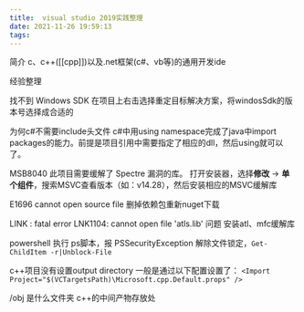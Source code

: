 ```yaml
---
title:  visual studio 2019实践整理
date: 2021-11-26 19:59:13
tags:
---
```

简介
c、c++([[cpp]])以及.net框架(c#、vb等)的通用开发ide

经验整理

找不到 Windows SDK 
在项目上右击选择重定目标解决方案，将windosSdk的版本号选择成合适的

为何c#不需要include头文件
c#中用using namespace完成了java中import packages的能力。前提是项目引用中需要指定了相应的dll，然后using就可以了。

MSB8040	此项目需要缓解了 Spectre 漏洞的库。
打开安装器，选择**修改** ->  **单个组件**，搜索MSVC查看版本（如：v14.28），然后安装相应的MSVC缓解库

E1696	cannot open source file
删掉依赖包重新nuget下载

LINK : fatal error LNK1104: cannot open file 'atls.lib' 问题
安装atl、mfc缓解库

powershell 执行 ps脚本，报 PSSecurityException
解除文件锁定，``Get-ChildItem -r|Unblock-File``

c++项目没有设置output directory
一般是通过以下配置设置了：
``<Import Project="$(VCTargetsPath)\Microsoft.cpp.Default.props" />``

/obj 是什么文件夹
c++的中间产物存放处


